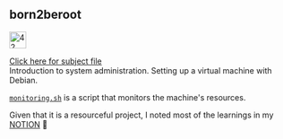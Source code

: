 ## born2beroot

<img src="https://github.com/eesuhn/c-piscine-14/assets/102596628/1c7ed51d-6afa-410b-ae89-92557236b064" alt="42 logo" width="30" /> <br>

[Click here for subject file](./en.subject.pdf) <br>
Introduction to system administration. Setting up a virtual machine with Debian.

[`monitoring.sh`](./monitoring.sh) is a script that monitors the machine's resources.

Given that it is a resourceful project, I noted most of the learnings in my [NOTION](https://335uhn.notion.site/born2beroot-a8fed1c4255641eaadecb4e955e1de75?pvs=4) 🌱
